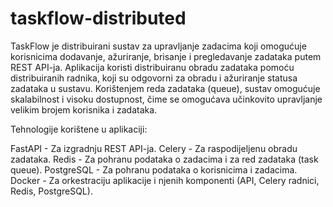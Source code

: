 # taskflow-distributed
 TaskFlow je distribuirani sustav za upravljanje zadacima koji omogućuje korisnicima dodavanje, ažuriranje, brisanje i pregledavanje zadataka putem REST API-ja. Aplikacija koristi distribuiranu obradu zadataka pomoću distribuiranih radnika, koji su odgovorni za obradu i ažuriranje statusa zadataka u sustavu. Korištenjem reda zadataka (queue), sustav omogućuje skalabilnost i visoku dostupnost, čime se omogućava učinkovito upravljanje velikim brojem korisnika i zadataka.

Tehnologije korištene u aplikaciji:

FastAPI - Za izgradnju REST API-ja.
Celery - Za raspodijeljenu obradu zadataka.
Redis - Za pohranu podataka o zadacima i za red zadataka (task queue).
PostgreSQL - Za pohranu podataka o korisnicima i zadacima.
Docker - Za orkestraciju aplikacije i njenih komponenti (API, Celery radnici, Redis, PostgreSQL).


